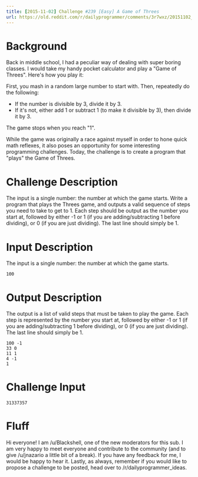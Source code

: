 ```yaml
---
title: [2015-11-02] Challenge #239 [Easy] A Game of Threes
url: https://old.reddit.com/r/dailyprogrammer/comments/3r7wxz/20151102_challenge_239_easy_a_game_of_threes/
---
```


# Background

Back in middle school, I had a peculiar way of dealing with super boring classes. I would take my handy pocket calculator and play a "Game of Threes". Here's how you play it:

First, you mash in a random large number to start with. Then, repeatedly do the following:

* If the number is divisible by 3, divide it by 3.
* If it's not, either add 1 or subtract 1 (to make it divisible by 3), then divide it by 3.

The game stops when you reach "1". 

While the game was originally a race against myself in order to hone quick math reflexes, it also poses an opportunity for some interesting programming challenges. Today, the challenge is to create a program that "plays" the Game of Threes.

# Challenge Description

The input is a single number: the number at which the game starts. Write a program that plays the Threes game, and outputs a valid sequence of steps you need to take to get to 1. Each step should be output as the number you start at, followed by either -1 or 1 (if you are adding/subtracting 1 before dividing), or 0 (if you are just dividing). The last line should simply be 1.

# Input Description

The input is a single number: the number at which the game starts.

    100

# Output Description

The output is a list of valid steps that must be taken to play the game. Each step is represented by the number you start at, followed by either -1 or 1 (if you are adding/subtracting 1 before dividing), or 0 (if you are just dividing). The last line should simply be 1.

    100 -1
    33 0
    11 1
    4 -1
    1

# Challenge Input

    31337357

# Fluff

Hi everyone! I am /u/Blackshell, one of the new moderators for this sub. I am very happy to meet everyone and contribute to the community (and to give /u/jnazario a little bit of a break). If you have any feedback for me, I would be happy to hear it. Lastly, as always, remember if you would like to propose a challenge to be posted, head over to /r/dailyprogrammer_ideas. 
